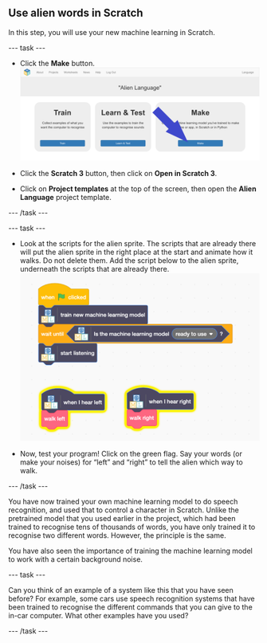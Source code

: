 ## Use alien words in Scratch
In this step, you will use your new machine learning in Scratch.

\--- task \---

+ Click the **Make** button. ![Arrow pointing to the make button](images/make-annotated.png)

+ Click the **Scratch 3** button, then click on **Open in Scratch 3**.

+ Click on **Project templates** at the top of the screen, then open the **Alien Language** project template.

\--- /task \---

\--- task \---

+ Look at the scripts for the alien sprite. The scripts that are already there will put the alien sprite in the right place at the start and animate how it walks. Do not delete them. Add the script below to the alien sprite, underneath the scripts that are already there. ![New scripts to add including new buttons to use your machine learning model](images/add-new-blocks.png)

+ Now, test your program! Click on the green flag. Say your words (or make your noises) for “left” and “right” to tell the alien which way to walk.

\--- /task \---

You have now trained your own machine learning model to do speech recognition, and used that to control a character in Scratch. Unlike the pretrained model that you used earlier in the project, which had been trained to recognise tens of thousands of words, you have only trained it to recognise two different words. However, the principle is the same.

You have also seen the importance of training the machine learning model to work with a certain background noise.

\--- task \---

Can you think of an example of a system like this that you have seen before? For example, some cars use speech recognition systems that have been trained to recognise the different commands that you can give to the in-car computer. What other examples have you used?

\--- /task \---
